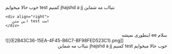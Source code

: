




خوب حالا میخوایم test کمنیم jhajshd a jj نتیااب مه شماین 




```
<div align="right">
   این متن test است
</div>
```

<div style="direction: rtl; text-align: right;">سلام ee اینطوری نمیشه </div>
![[{E2B43C36-15EA-4F45-B6C7-BF98FED523C1}.png]]
<div style="direction: rtl; text-align: right;">خوب حالا میخوایم test کمنیم jhajshd a jj نتیااب مه شماین 


</div>
